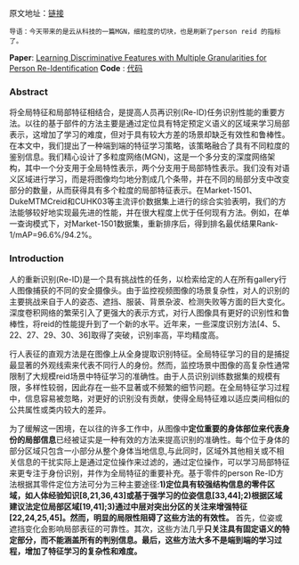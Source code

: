 原文地址：<a href="https://blog.csdn.net/qq_17403617/article/details/103482093">链接</a>
<body><pre><code>导语：今天带来的是云从科技的一篇MGN，细粒度的切块，也是刷新了person reid 的指标了。</code></pre>
<p><strong>Paper</strong>: <a href="https://dl_acm.xilesou.top/citation.cfm?id=3240552">Learning Discriminative Features with Multiple Granularities
for Person Re-Identification</a>
<strong>Code</strong> : <a href="https://github.com/seathiefwang/MGN-pytorch">代码</a>

</p>
<h3>Abstract</h3>
<p>将全局特征和局部特征相结合，是提高人员再识别(Re-ID)任务识别性能的重要方法。以往的基于部件的方法主要是通过定位具有特定预定义语义的区域来学习局部表示，这增加了学习的难度，但对于具有较大方差的场景却缺乏有效性和鲁棒性。在本文中，我们提出了一种端到端的特征学习策略，该策略融合了具有不同粒度的鉴别信息。我们精心设计了多粒度网络(MGN)，这是一个多分支的深度网络架构，其中一个分支用于全局特性表示，两个分支用于局部特性表示。我们没有对语义区域进行学习，而是将图像均匀地分割成几个条带，并在不同的局部分支中改变部分的数量，从而获得具有多个粒度的局部特征表示。在Market-1501、DukeMTMCreid和CUHK03等主流评价数据集上进行的综合实验表明，我们的方法能够较好地实现最先进的性能，并在很大程度上优于任何现有方法。例如，在单一查询模式下，对Market-1501数据集，重新排序后，得到排名最优结果Rank-1/mAP=96.6%/94.2%。

</p>
<h3>Introduction</h3>
<p>人的重新识别(Re-ID)是一个具有挑战性的任务，以检索给定的人在所有gallery行人图像捕获的不同的安全摄像头。由于监控视频图像的场景复杂性，对人的识别的主要挑战来自于人的姿态、遮挡、服装、背景杂波、检测失败等方面的巨大变化。深度卷积网络的繁荣引入了更强大的表示方式，对行人图像具有更好的识别性和鲁棒性，将reid的性能提升到了一个新的水平。近年来，一些深度识别方法[4、5、22、27、29、30、36]取得了突破，识别率高，平均精度高。

</p>
<p>行人表征的直观方法是在图像上从全身提取识别特征。全局特征学习的目的是捕捉最显著的外观线索来代表不同行人的身份。然而，监控场景中图像的高复杂性通常限制了大规模reid场景中特征学习的准确性。由于人员识别训练数据集的规模有限，多样性较弱，因此存在一些不显著或不频繁的细节问题。在全局特征学习过程中，信息容易被忽略，对更好的识别没有贡献，使得全局特征难以适应类间相似的公共属性或类内较大的差异。


为了缓解这一困境，在以往的许多工作中，从图像中<strong>定位重要的身体部位来代表身份的局部信息</strong>已经被证实是一种有效的方法来提高识别的准确性。每个位于身体的部分区域只包含一小部分从整个身体当地信息,与此同时，区域外其他相关或不相关信息的干扰实际上是通过定位操作来过滤的，通过定位操作，可以学习局部特征来更专注于身份识别，并作为全局特征的重要补充。基于零件的person Re-ID方法根据其零件定位方法可分为三种主要途径:<strong>1)定位具有较强结构信息的零件区域，如人体经验知识[8,21,36,43]或基于强学习的位姿信息[33,44];2)根据区域建议法定位局部区域[19,41];3)通过中层对突出分区的关注来增强特征[22,24,25,45]。然而，明显的局限性阻碍了这些方法的有效性。</strong> 首先，位姿或遮挡变化会影响局部表征的可靠性。其次，这些方法几乎<strong>只关注具有固定语义的特定部分，而不能涵盖所有的判别信息。最后，这些方法大多不是端到端的学习过程，增加了特征学习的复杂性和难度。</strong>
